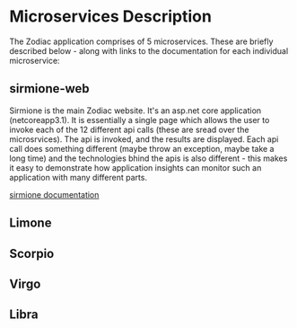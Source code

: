# Microservices Description

The Zodiac application comprises of 5 microservices.  These are briefly described below - along with links to the documentation for each individual microservice:

## sirmione-web

Sirmione is the main Zodiac website.  It's an asp.net core application (netcoreapp3.1).  It is essentially a single page which allows the user to invoke each of the 12 different api calls (these are sread over the microsrvices).  The api is invoked, and the results are displayed.  Each api call does something different (maybe throw an exception, maybe take a long time) and the technologies bhind the apis is also different - this makes it easy to demonstrate how application insights can monitor such an application with many different parts.

[sirmione documentation](/sirmione-web/readme.md) 

## Limone
## Scorpio
## Virgo
## Libra
